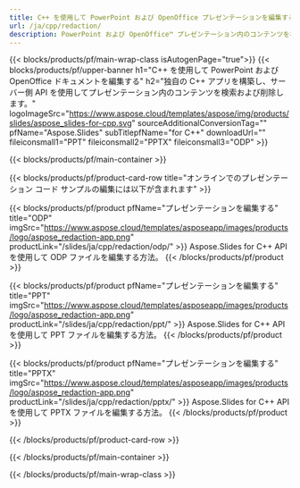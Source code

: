 ```yaml
---
title: C++ を使用して PowerPoint および OpenOffice プレゼンテーションを編集する
url: /ja/cpp/redaction/
description: PowerPoint および OpenOffice™ プレゼンテーション内のコンテンツを検索して削除するための C++ ソース コード
---
```


{{< blocks/products/pf/main-wrap-class isAutogenPage="true">}}
{{< blocks/products/pf/upper-banner h1="C++ を使用して PowerPoint および OpenOffice ドキュメントを編集する" h2="独自の C++ アプリを構築し、サーバー側 API を使用してプレゼンテーション内のコンテンツを検索および削除します。" logoImageSrc="https://www.aspose.cloud/templates/aspose/img/products/slides/aspose_slides-for-cpp.svg" sourceAdditionalConversionTag="" pfName="Aspose.Slides" subTitlepfName="for C++" downloadUrl="" fileiconsmall1="PPT" fileiconsmall2="PPTX" fileiconsmall3="ODP" >}}

{{< blocks/products/pf/main-container >}}

{{< blocks/products/pf/product-card-row title="オンラインでのプレゼンテーション コード サンプルの編集には以下が含まれます" >}}

{{< blocks/products/pf/product pfName="プレゼンテーションを編集する" title="ODP" imgSrc="https://www.aspose.cloud/templates/asposeapp/images/products/logo/aspose_redaction-app.png" productLink="/slides/ja/cpp/redaction/odp/" >}}
Aspose.Slides for C++ API を使用して ODP ファイルを編集する方法。
{{< /blocks/products/pf/product >}}

{{< blocks/products/pf/product pfName="プレゼンテーションを編集する" title="PPT" imgSrc="https://www.aspose.cloud/templates/asposeapp/images/products/logo/aspose_redaction-app.png" productLink="/slides/ja/cpp/redaction/ppt/" >}}
Aspose.Slides for C++ API を使用して PPT ファイルを編集する方法。
{{< /blocks/products/pf/product >}}

{{< blocks/products/pf/product pfName="プレゼンテーションを編集する" title="PPTX" imgSrc="https://www.aspose.cloud/templates/asposeapp/images/products/logo/aspose_redaction-app.png" productLink="/slides/ja/cpp/redaction/pptx/" >}}
Aspose.Slides for C++ API を使用して PPTX ファイルを編集する方法。
{{< /blocks/products/pf/product >}}



{{< /blocks/products/pf/product-card-row >}}

{{< /blocks/products/pf/main-container >}}
    
{{< /blocks/products/pf/main-wrap-class >}}